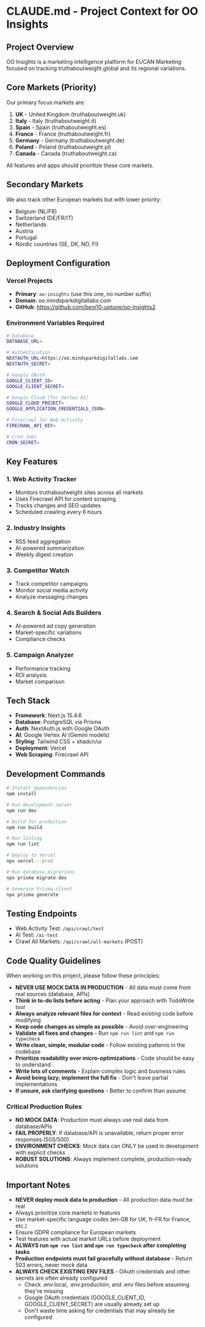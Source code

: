 # CLAUDE.md - Project Context for OO Insights

## Project Overview
OO Insights is a marketing intelligence platform for EUCAN Marketing focused on tracking truthaboutweight.global and its regional variations.

## Core Markets (Priority)
Our primary focus markets are:
1. **UK** - United Kingdom (truthaboutweight.uk)
2. **Italy** - Italy (truthaboutweight.it)
3. **Spain** - Spain (truthaboutweight.es)
4. **France** - France (truthaboutweight.fr)
5. **Germany** - Germany (truthaboutweight.de)
6. **Poland** - Poland (truthaboutweight.pl)
7. **Canada** - Canada (truthaboutweight.ca)

All features and apps should prioritize these core markets.

## Secondary Markets
We also track other European markets but with lower priority:
- Belgium (NL/FR)
- Switzerland (DE/FR/IT)
- Netherlands
- Austria
- Portugal
- Nordic countries (SE, DK, NO, FI)

## Deployment Configuration

### Vercel Projects
- **Primary**: `oo-insights` (use this one, no number suffix)
- **Domain**: oo.mindsparkdigitallabs.com
- **GitHub**: https://github.com/beni10-uptune/oo-insights2

### Environment Variables Required
```bash
# Database
DATABASE_URL=

# Authentication
NEXTAUTH_URL=https://oo.mindsparkdigitallabs.com
NEXTAUTH_SECRET=

# Google OAuth
GOOGLE_CLIENT_ID=
GOOGLE_CLIENT_SECRET=

# Google Cloud (for Vertex AI)
GOOGLE_CLOUD_PROJECT=
GOOGLE_APPLICATION_CREDENTIALS_JSON=

# Firecrawl for Web Activity
FIRECRAWL_API_KEY=

# Cron Jobs
CRON_SECRET=
```

## Key Features

### 1. Web Activity Tracker
- Monitors truthaboutweight sites across all markets
- Uses Firecrawl API for content scraping
- Tracks changes and SEO updates
- Scheduled crawling every 6 hours

### 2. Industry Insights
- RSS feed aggregation
- AI-powered summarization
- Weekly digest creation

### 3. Competitor Watch
- Track competitor campaigns
- Monitor social media activity
- Analyze messaging changes

### 4. Search & Social Ads Builders
- AI-powered ad copy generation
- Market-specific variations
- Compliance checks

### 5. Campaign Analyzer
- Performance tracking
- ROI analysis
- Market comparison

## Tech Stack
- **Framework**: Next.js 15.4.6
- **Database**: PostgreSQL via Prisma
- **Auth**: NextAuth.js with Google OAuth
- **AI**: Google Vertex AI (Gemini models)
- **Styling**: Tailwind CSS + shadcn/ui
- **Deployment**: Vercel
- **Web Scraping**: Firecrawl API

## Development Commands
```bash
# Install dependencies
npm install

# Run development server
npm run dev

# Build for production
npm run build

# Run linting
npm run lint

# Deploy to Vercel
npx vercel --prod

# Run database migrations
npx prisma migrate dev

# Generate Prisma client
npx prisma generate
```

## Testing Endpoints
- Web Activity Test: `/api/crawl/test`
- AI Test: `/ai-test`
- Crawl All Markets: `/api/crawl/all-markets` (POST)

## Code Quality Guidelines
When working on this project, please follow these principles:
- **NEVER USE MOCK DATA IN PRODUCTION** - All data must come from real sources (database, APIs)
- **Think in to-do lists before acting** - Plan your approach with TodoWrite tool
- **Always analyze relevant files for context** - Read existing code before modifying
- **Keep code changes as simple as possible** - Avoid over-engineering
- **Validate all fixes and changes** - Run `npm run lint` and `npm run typecheck`
- **Write clean, simple, modular code** - Follow existing patterns in the codebase
- **Prioritize readability over micro-optimizations** - Code should be easy to understand
- **Write lots of comments** - Explain complex logic and business rules
- **Avoid being lazy; implement the full fix** - Don't leave partial implementations
- **If unsure, ask clarifying questions** - Better to confirm than assume

### Critical Production Rules
- **NO MOCK DATA**: Production must always use real data from database/APIs
- **FAIL PROPERLY**: If database/API is unavailable, return proper error responses (503/500)
- **ENVIRONMENT CHECKS**: Mock data can ONLY be used in development with explicit checks
- **ROBUST SOLUTIONS**: Always implement complete, production-ready solutions

## Important Notes
- **NEVER deploy mock data to production** - All production data must be real
- Always prioritize core markets in features
- Use market-specific language codes (en-GB for UK, fr-FR for France, etc.)
- Ensure GDPR compliance for European markets
- Test features with actual market URLs before deployment
- **ALWAYS run `npm run lint` and `npm run typecheck` after completing tasks**
- **Production endpoints must fail gracefully without database** - Return 503 errors, never mock data
- **ALWAYS CHECK EXISTING ENV FILES** - OAuth credentials and other secrets are often already configured
  - Check .env.local, .env.production, and .env files before assuming they're missing
  - Google OAuth credentials (GOOGLE_CLIENT_ID, GOOGLE_CLIENT_SECRET) are usually already set up
  - Don't waste time asking for credentials that may already be configured